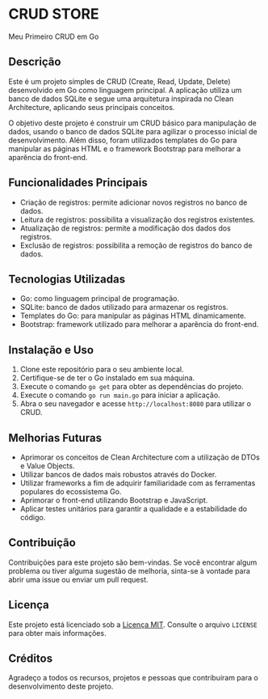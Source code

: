 # CRUD STORE

Meu Primeiro CRUD em Go

## Descrição

Este é um projeto simples de CRUD (Create, Read, Update, Delete) desenvolvido em Go como linguagem principal. A aplicação utiliza um banco de dados SQLite e segue uma arquitetura inspirada no Clean Architecture, aplicando seus principais conceitos.

O objetivo deste projeto é construir um CRUD básico para manipulação de dados, usando o banco de dados SQLite para agilizar o processo inicial de desenvolvimento. Além disso, foram utilizados templates do Go para manipular as páginas HTML e o framework Bootstrap para melhorar a aparência do front-end.

## Funcionalidades Principais

- Criação de registros: permite adicionar novos registros no banco de dados.
- Leitura de registros: possibilita a visualização dos registros existentes.
- Atualização de registros: permite a modificação dos dados dos registros.
- Exclusão de registros: possibilita a remoção de registros do banco de dados.

## Tecnologias Utilizadas

- Go: como linguagem principal de programação.
- SQLite: banco de dados utilizado para armazenar os registros.
- Templates do Go: para manipular as páginas HTML dinamicamente.
- Bootstrap: framework utilizado para melhorar a aparência do front-end.

## Instalação e Uso

1. Clone este repositório para o seu ambiente local.
2. Certifique-se de ter o Go instalado em sua máquina.
3. Execute o comando `go get` para obter as dependências do projeto.
4. Execute o comando `go run main.go` para iniciar a aplicação.
5. Abra o seu navegador e acesse `http://localhost:8080` para utilizar o CRUD.

## Melhorias Futuras

- Aprimorar os conceitos de Clean Architecture com a utilização de DTOs e Value Objects.
- Utilizar bancos de dados mais robustos através do Docker.
- Utilizar frameworks a fim de adquirir familiaridade com as ferramentas populares do ecossistema Go.
- Aprimorar o front-end utilizando Bootstrap e JavaScript.
- Aplicar testes unitários para garantir a qualidade e a estabilidade do código.

## Contribuição

Contribuições para este projeto são bem-vindas. Se você encontrar algum problema ou tiver alguma sugestão de melhoria, sinta-se à vontade para abrir uma issue ou enviar um pull request.

## Licença

Este projeto está licenciado sob a [Licença MIT](https://opensource.org/licenses/MIT). Consulte o arquivo `LICENSE` para obter mais informações.

## Créditos

Agradeço a todos os recursos, projetos e pessoas que contribuíram para o desenvolvimento deste projeto.
